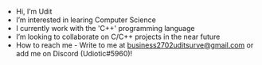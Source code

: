 - Hi, I’m Udit
- I’m interested in learing Computer Science
- I currently work with the 'C++' programming language
- I’m looking to collaborate on C/C++ projects in the near future
- How to reach me - Write to me at business2702uditsurve@gmail.com or add me on Discord (Udiotic#5960)!

<!---
Udiotic/Udiotic is a ✨ special ✨ repository because its `README.md` (this file) appears on your GitHub profile.
You can click the Preview link to take a look at your changes.
--->
